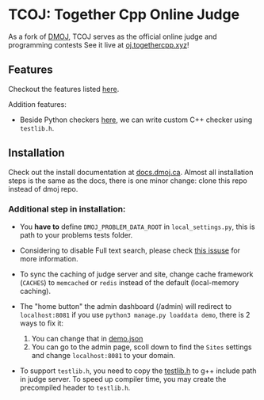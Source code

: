 # TCOJ: Together Cpp Online Judge

As a fork of [DMOJ](https://github.com/DMOJ/online-judge), TCOJ serves as the official online judge and programming contests
See it live at [oj.togethercpp.xyz](https://oj.togethercpp.xyz/)!

## Features

Checkout the features listed [here](https://github.com/DMOJ/online-judge#features).

Addition features:

- Beside Python checkers [here](https://docs.dmoj.ca/#/problem_format/custom_checkers), we can write custom C++ checker using `testlib.h`.

## Installation

Check out the install documentation at [docs.dmoj.ca](https://docs.dmoj.ca/#/site/installation). Almost all installation steps is the same as the docs, there is one minor change: clone this repo instead of dmoj repo.

### Additional step in installation:

- You **have to** define `DMOJ_PROBLEM_DATA_ROOT` in `local_settings.py`, this is path to your problems tests folder.

- Considering to disable Full text search, please check [this issuse](https://github.com/VNOI-Admin/OJ/issues/4) for more information.

- To sync the caching of judge server and site, change cache framework (`CACHES`) to `memcached` or `redis` instead of the default (local-memory caching).

- The "home button" the admin dashboard (/admin) will redirect to `localhost:8081` if you use `python3 manage.py loaddata demo`, there is 2 ways to fix it:

  1. You can change that in [demo.json](judge/fixtures/demo.json)
  2. You can go to the admin page, scoll down to find the `Sites` settings and change `localhost:8081` to your domain.

- To support `testlib.h`, you need to copy the [testlib.h](https://github.com/MikeMirzayanov/testlib/blob/master/testlib.h) to g++ include path in judge server. To speed up compiler time, you may create the precompiled header to `testlib.h`.
